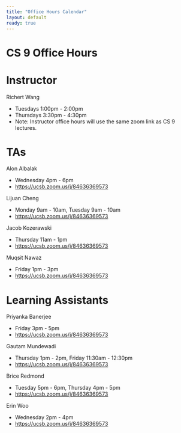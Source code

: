 ```yaml
---
title: "Office Hours Calendar"
layout: default
ready: true
---
```


<h1><strong>CS 9 Office Hours</strong></h1>

# Instructor
Richert Wang

* Tuesdays 1:00pm - 2:00pm
* Thursdays 3:30pm - 4:30pm
* Note: Instructor office hours will use the same zoom link as CS 9 lectures.

# TAs

Alon Albalak

* Wednesday 4pm - 6pm
* https://ucsb.zoom.us/j/84636369573

Lijuan Cheng

* Monday 9am - 10am, Tuesday 9am - 10am
* https://ucsb.zoom.us/j/84636369573

Jacob Kozerawski

* Thursday 11am - 1pm
* https://ucsb.zoom.us/j/84636369573

Muqsit Nawaz

* Friday 1pm - 3pm
* https://ucsb.zoom.us/j/84636369573

# Learning Assistants

Priyanka Banerjee

* Friday 3pm - 5pm
* https://ucsb.zoom.us/j/84636369573

Gautam Mundewadi

* Thursday 1pm - 2pm, Friday 11:30am - 12:30pm
* https://ucsb.zoom.us/j/84636369573

Brice Redmond

* Tuesday 5pm - 6pm, Thursday 4pm - 5pm
* https://ucsb.zoom.us/j/84636369573

Erin Woo

* Wednesday 2pm - 4pm
* https://ucsb.zoom.us/j/84636369573
